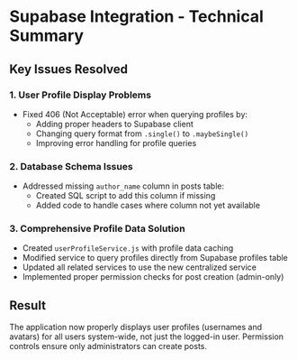 # Supabase Integration - Technical Summary

## Key Issues Resolved

### 1. User Profile Display Problems
- Fixed 406 (Not Acceptable) error when querying profiles by:
  - Adding proper headers to Supabase client
  - Changing query format from `.single()` to `.maybeSingle()`
  - Improving error handling for profile queries

### 2. Database Schema Issues
- Addressed missing `author_name` column in posts table:
  - Created SQL script to add this column if missing
  - Added code to handle cases where column not yet available

### 3. Comprehensive Profile Data Solution
- Created `userProfileService.js` with profile data caching
- Modified service to query profiles directly from Supabase profiles table
- Updated all related services to use the new centralized service
- Implemented proper permission checks for post creation (admin-only)

## Result
The application now properly displays user profiles (usernames and avatars) for all users system-wide, not just the logged-in user. Permission controls ensure only administrators can create posts. 